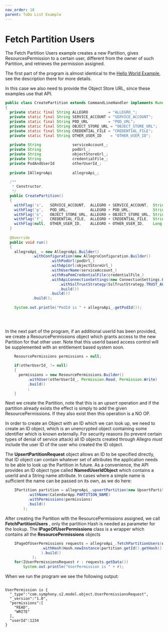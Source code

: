 ```yaml
---
nav_order: 18
parent: ToDo List Example
---
```

# Fetch Partition Users

The Fetch Partition Users example creates a new Partition, gives ResourcesPermission to a certain user, different from the owner of such Partition, and retrieves the permission assigned.

The first part of the program is almost identical to the [Hello World Example](/CreateAPartition.html), see the description
there for more details.

In this case we also need to provide the Object Store URL, since these examples use that API.

```java
public class CreatePartition extends CommandLineHandler implements Runnable
{
  private static final String ALLEGRO         = "ALLEGRO_";
  private static final String SERVICE_ACCOUNT = "SERVICE_ACCOUNT";
  private static final String POD_URL         = "POD_URL";
  private static final String OBJECT_STORE_URL = "OBJECT_STORE_URL";
  private static final String CREDENTIAL_FILE = "CREDENTIAL_FILE";
  private static final String OTHER_USER_ID    = "OTHER_USER_ID";
  
  private String              serviceAccount_;
  private String              podUrl_;
  private String              objectStoreUrl_;
  private String              credentialFile_;
  private PodAndUserId        otherUserId_;
  
  private IAllegroApi         allegroApi_;

  /**
   * Constructor.
   */
  public CreatePartition()
  {
    withFlag('s',   SERVICE_ACCOUNT,  ALLEGRO + SERVICE_ACCOUNT,  String.class,   false, true,   (v) -> serviceAccount_       = v);
    withFlag('p',   POD_URL,          ALLEGRO + POD_URL,          String.class,   false, true,   (v) -> podUrl_               = v);
    withFlag('o',   OBJECT_STORE_URL, ALLEGRO + OBJECT_STORE_URL, String.class,   false, true,   (v) -> objectStoreUrl_       = v);
    withFlag('f',   CREDENTIAL_FILE,  ALLEGRO + CREDENTIAL_FILE,  String.class,   false, false,  (v) -> credentialFile_       = v);
    withFlag(null,  OTHER_USER_ID,    ALLEGRO + OTHER_USER_ID,    Long.class,     false, false,  (v) -> otherUserId_          = PodAndUserId.newBuilder().build(v));
  }
  
  @Override
  public void run()
  { 
    allegroApi_ = new AllegroApi.Builder()
            .withConfiguration(new AllegroConfiguration.Builder()
                    .withPodUrl(podUrl_)
                    .withApiUrl(objectStoreUrl_)
                    .withUserName(serviceAccount_)
                    .withRsaPemCredentialFile(credentialFile_)
                    .withApiConnectionSettings(new ConnectionSettings.Builder()
                        .withSslTrustStrategy(SslTrustStrategy.TRUST_ALL_CERTS)
                        .build())
                    .build())
            .build();
    
    System.out.println("PodId is " + allegroApi_.getPodId());
    
    
    
```

In the next part of the program, if an additional userId has been provided,
we create a ResourcePermissions object which grants access to the new Partition for that other user. 
Note that this userId based access control will be supplemented with an entitlement based system soon.

```java
    ResourcePermissions permissions = null;
    
    if(otherUserId_ != null)
    {
      permissions = new ResourcePermissions.Builder()
          .withUser(otherUserId_, Permission.Read, Permission.Write)
          .build()
          ;
    }
```

Next we create the Partition, note that this is an _upsert_ operation and if the partition already exists the effect
is simply to add the given ResourcePermissions. If they also exist then this operation is a NO OP.

In order to create an Object with an ID which we can look up, we need to create an ID object, which is an unencrypted
object containing some identifier which is known externally. For security reasons (to prevent certain types
of denial of service attack) all ID objects created through Allegro _must_ include the user ID of the user
who created the ID object.

The __UpsertPartitionRequest__ object allows an ID to be specified directly, that ID object can contain whatever set
of attributes the application needs to be able to look up the Partition in future. As a convenience, the API provides
an ID object type called __NamedUserIdObject__ which contains a userId and a String name attribute. In cases where
a simple name is sufficient the name can be passed on its own, as we do here:

```java
    IPartition partition = allegroApi_.upsertPartition(new UpsertPartitionRequest.Builder()
          .withName(CalendarApp.PARTITION_NAME)
          .withPermissions(permissions)
          .build()
        );
```

After creating the Partition with the ResourcePermissions assigned, we call __FetchPartitionUsers__ , only the partition Hash is needed as parameter for the lookup.
The __IPageOfUserPermissions__ class is a wrapper which contains all the __ResourcePermissions__ objects

```java
    IPageOfUserPermissions requests = allegroApi_.fetchPartitionUsers(new PartitionQuery.Builder()
            	.withHash(Hash.newInstance(partition.getId().getHash().toString())
                ).build()
            );
    for(IUserPermissionsRequest r : requests.getData())
    	System.out.println("UserPermission is " + r);
```

When we run the program we see the following output:

```

UserPermission is {
  "_type":"com.symphony.s2.model.object.UserPermissionsRequest",
  "_version":"1.0",
  "permissions":[
    "READ",
    "WRITE"
  ],
  "userId":1234
}
```


